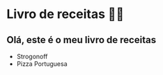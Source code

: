 # Livro de receitas :man_cook:

## Olá, este é o meu livro de receitas

- Strogonoff
- Pizza Portuguesa

